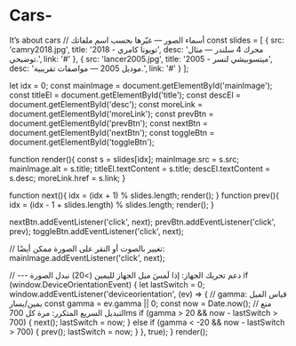 # Cars-
It’s about cars 
// أسماء الصور — غيّرها بحسب اسم ملفاتك
const slides = [
  {
    src: 'camry2018.jpg',
    title: 'تويوتا كامري - 2018',
    desc: 'محرك 4 سلندر — مثال توضيحي.',
    link: '#'
  },
  {
    src: 'lancer2005.jpg',
    title: 'ميتسوبيشي لنسر - 2005',
    desc: 'موديل 2005 — مواصفات تقريبية.',
    link: '#'
  }
];

let idx = 0;
const mainImage = document.getElementById('mainImage');
const titleEl = document.getElementById('title');
const descEl = document.getElementById('desc');
const moreLink = document.getElementById('moreLink');
const prevBtn = document.getElementById('prevBtn');
const nextBtn = document.getElementById('nextBtn');
const toggleBtn = document.getElementById('toggleBtn');

function render(){
  const s = slides[idx];
  mainImage.src = s.src;
  mainImage.alt = s.title;
  titleEl.textContent = s.title;
  descEl.textContent = s.desc;
  moreLink.href = s.link;
}

function next(){
  idx = (idx + 1) % slides.length;
  render();
}
function prev(){
  idx = (idx - 1 + slides.length) % slides.length;
  render();
}

nextBtn.addEventListener('click', next);
prevBtn.addEventListener('click', prev);
toggleBtn.addEventListener('click', next);

// تغيير بالصوت أو النقر على الصورة ممكن أيضًا:
mainImage.addEventListener('click', next);

// --- دعم تحريك الجهاز: إذا لَمسَ ميل الجهاز لليمين (>20) نبدل الصورة
if (window.DeviceOrientationEvent) {
  let lastSwitch = 0;
  window.addEventListener('deviceorientation', (ev) => {
    // gamma: قياس الميل يمين/يسار
    const gamma = ev.gamma || 0;
    const now = Date.now();
    // منع التبديل السريع المتكرر: مرة كل 700ms
    if (gamma > 20 && now - lastSwitch > 700) {
      next(); lastSwitch = now;
    } else if (gamma < -20 && now - lastSwitch > 700) {
      prev(); lastSwitch = now;
    }
  }, true);
}
render();

